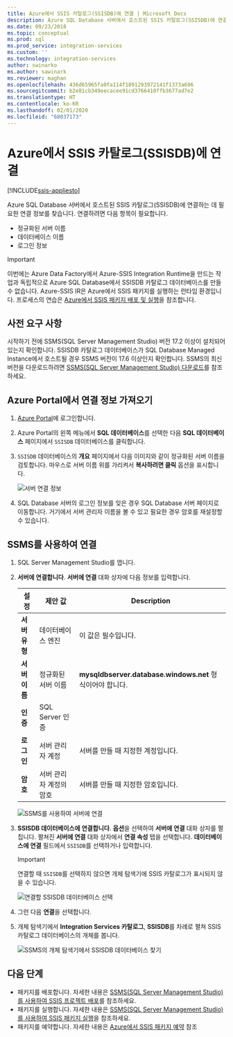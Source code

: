 ```yaml
---
title: Azure에서 SSIS 카탈로그(SSISDB)에 연결 | Microsoft Docs
description: Azure SQL Database 서버에서 호스트된 SSIS 카탈로그(SSISDB)에 연결하는 데 필요한 연결 정보를 찾습니다.
ms.date: 09/23/2018
ms.topic: conceptual
ms.prod: sql
ms.prod_service: integration-services
ms.custom: ''
ms.technology: integration-services
author: swinarko
ms.author: sawinark
ms.reviewer: maghan
ms.openlocfilehash: 436d65965fa0fa114f1891293972141f1373a696
ms.sourcegitcommit: b2e81cb349eecacee91cd3766410ffb3677ad7e2
ms.translationtype: HT
ms.contentlocale: ko-KR
ms.lasthandoff: 02/01/2020
ms.locfileid: "68037173"
---
```

# <a name="connect-to-the-ssis-catalog-ssisdb-in-azure"></a>Azure에서 SSIS 카탈로그(SSISDB)에 연결

[!INCLUDE[ssis-appliesto](../../includes/ssis-appliesto-ssvrpluslinux-asdb-asdw-xxx.md)]



Azure SQL Database 서버에서 호스트된 SSIS 카탈로그(SSISDB)에 연결하는 데 필요한 연결 정보를 찾습니다. 연결하려면 다음 항목이 필요합니다.
- 정규화된 서버 이름
- 데이터베이스 이름
- 로그인 정보 

> [!IMPORTANT]
> 이번에는 Azure Data Factory에서 Azure-SSIS Integration Runtime을 만드는 작업과 독립적으로 Azure SQL Database에서 SSISDB 카탈로그 데이터베이스를 만들 수 없습니다. Azure-SSIS IR은 Azure에서 SSIS 패키지를 실행하는 런타임 환경입니다. 프로세스의 연습은 [Azure에서 SSIS 패키지 배포 및 실행](https://docs.microsoft.com/azure/data-factory/tutorial-create-azure-ssis-runtime-portal)을 참조합니다. 

## <a name="prerequisites"></a>사전 요구 사항
시작하기 전에 SSMS(SQL Server Management Studio) 버전 17.2 이상이 설치되어 있는지 확인합니다. SSISDB 카탈로그 데이터베이스가 SQL Database Managed Instance에서 호스트될 경우 SSMS 버전이 17.6 이상인지 확인합니다. SSMS의 최신 버전을 다운로드하려면 [SSMS(SQL Server Management Studio) 다운로드](https://docs.microsoft.com/sql/ssms/download-sql-server-management-studio-ssms)를 참조하세요.

## <a name="get-the-connection-info-from-the-azure-portal"></a>Azure Portal에서 연결 정보 가져오기
1. [Azure Portal](https://portal.azure.com/)에 로그인합니다.
2. Azure Portal의 왼쪽 메뉴에서 **SQL 데이터베이스**를 선택한 다음 **SQL 데이터베이스** 페이지에서 `SSISDB` 데이터베이스를 클릭합니다. 
3. `SSISDB` 데이터베이스의 **개요** 페이지에서 다음 이미지와 같이 정규화된 서버 이름을 검토합니다. 마우스로 서버 이름 위를 가리켜서 **복사하려면 클릭** 옵션을 표시합니다.

    ![서버 연결 정보](media/ssis-azure-connect-to-catalog-database/server-name.png) 

4. SQL Database 서버의 로그인 정보를 잊은 경우 SQL Database 서버 페이지로 이동합니다. 거기에서 서버 관리자 이름을 볼 수 있고 필요한 경우 암호를 재설정할 수 있습니다.

## <a name="connect-with-ssms"></a>SSMS를 사용하여 연결
1. SQL Server Management Studio를 엽니다.

2. **서버에 연결합니다**. **서버에 연결** 대화 상자에 다음 정보를 입력합니다.

   | 설정       | 제안 값 | Description | 
   | ------------ | ------------------ | ------------------------------------------------- | 
   | **서버 유형** | 데이터베이스 엔진 | 이 값은 필수입니다. |
   | **서버 이름** | 정규화된 서버 이름 | **mysqldbserver.database.windows.net** 형식이어야 합니다. |
   | **인증** | SQL Server 인증 | |
   | **로그인** | 서버 관리자 계정 | 서버를 만들 때 지정한 계정입니다. |
   | **암호** | 서버 관리자 계정의 암호 | 서버를 만들 때 지정한 암호입니다. |

    ![SSMS를 사용하여 서버에 연결](media/ssis-azure-connect-to-catalog-database/ssisdb-connect-1.png)

3. **SSISDB 데이터베이스에 연결합니다**. **옵션**을 선택하여 **서버에 연결** 대화 상자를 펼칩니다. 펼쳐진 **서버에 연결** 대화 상자에서 **연결 속성** 탭을 선택합니다. **데이터베이스에 연결** 필드에서 `SSISDB`를 선택하거나 입력합니다.

    > [!IMPORTANT]
    > 연결할 때 `SSISDB`를 선택하지 않으면 개체 탐색기에 SSIS 카탈로그가 표시되지 않을 수 있습니다.

    ![연결할 SSISDB 데이터베이스 선택](media/ssis-azure-connect-to-catalog-database/ssisdb-connect-2.png)

4. 그런 다음 **연결**을 선택합니다.

5. 개체 탐색기에서 **Integration Services 카탈로그**, **SSISDB**를 차례로 펼쳐 SSIS 카탈로그 데이터베이스의 개체를 봅니다.

    ![SSMS의 개체 탐색기에서 SSISDB 데이터베이스 찾기](media/ssis-azure-connect-to-catalog-database/ssisdb-connect-3.png)

## <a name="next-steps"></a>다음 단계
- 패키지를 배포합니다. 자세한 내용은 [SSMS(SQL Server Management Studio)를 사용하여 SSIS 프로젝트 배포](../ssis-quickstart-deploy-ssms.md)를 참조하세요.
- 패키지를 실행합니다. 자세한 내용은 [SSMS(SQL Server Management Studio)를 사용하여 SSIS 패키지 실행](../ssis-quickstart-run-ssms.md)을 참조하세요.
- 패키지를 예약합니다. 자세한 내용은 [Azure에서 SSIS 패키지 예약](ssis-azure-schedule-packages.md) 참조
